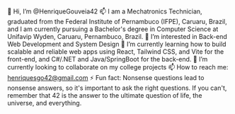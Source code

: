 👋 Hi, I’m @HenriqueGouveia42
📫 I am a Mechatronics Technician, graduated from the Federal Institute of Pernambuco (IFPE), Caruaru, Brazil, and I am currently pursuing a Bachelor's degree in Computer Science at Unifavip Wyden, Caruaru, Pernambuco, Brazil.
👀 I’m interested in Back-end Web Development and System Design
🌱 I’m currently learning how to build scalable and reliable web apps using React, Tailwind CSS, and Vite for the front-end, and C#/.NET and Java/SpringBoot for the back-end.
💞️ I’m currently looking to collaborate on my college projects
📫 How to reach me: henriquesgo42@gmail.com
⚡ Fun fact: Nonsense questions lead to nonsense answers, so it's important to ask the right questions. If you can't, remember that 42 is the answer to the ultimate question of life, the universe, and everything.
